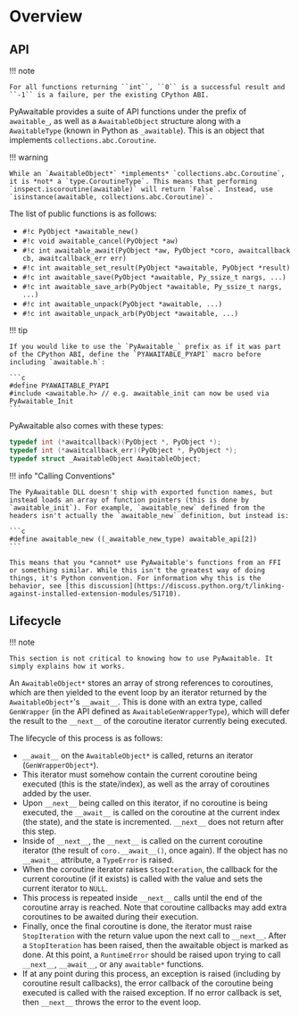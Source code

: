 # Overview

## API

!!! note

    For all functions returning ``int``, ``0`` is a successful result and ``-1`` is a failure, per the existing CPython ABI.

PyAwaitable provides a suite of API functions under the prefix of ``awaitable_``, as well as a ``AwaitableObject`` structure along with a ``AwaitableType`` (known in Python as ``_awaitable``). This is an object that implements ``collections.abc.Coroutine``.

!!! warning

    While an `AwaitableObject*` *implements* `collections.abc.Coroutine`, it is *not* a `type.CoroutineType`. This means that performing `inspect.iscoroutine(awaitable)` will return `False`. Instead, use `isinstance(awaitable, collections.abc.Coroutine)`.

The list of public functions is as follows:

- ``#!c PyObject *awaitable_new()``
- ``#!c void awaitable_cancel(PyObject *aw)``
- ``#!c int awaitable_await(PyObject *aw, PyObject *coro, awaitcallback cb, awaitcallback_err err)``
- ``#!c int awaitable_set_result(PyObject *awaitable, PyObject *result)``
- ``#!c int awaitable_save(PyObject *awaitable, Py_ssize_t nargs, ...)``
- ``#!c int awaitable_save_arb(PyObject *awaitable, Py_ssize_t nargs, ...)``
- ``#!c int awaitable_unpack(PyObject *awaitable, ...)``
- ``#!c int awaitable_unpack_arb(PyObject *awaitable, ...)``

!!! tip

    If you would like to use the `PyAwaitable_` prefix as if it was part of the CPython ABI, define the `PYAWAITABLE_PYAPI` macro before including `awaitable.h`:

    ```c
    #define PYAWAITABLE_PYAPI
    #include <awaitable.h> // e.g. awaitable_init can now be used via PyAwaitable_Init
    ```

PyAwaitable also comes with these types:

```c
typedef int (*awaitcallback)(PyObject *, PyObject *);
typedef int (*awaitcallback_err)(PyObject *, PyObject *);
typedef struct _AwaitableObject AwaitableObject;
```

!!! info "Calling Conventions"

    The PyAwaitable DLL doesn't ship with exported function names, but instead loads an array of function pointers (this is done by `awaitable_init`). For example, `awaitable_new` defined from the headers isn't actually the `awaitable_new` definition, but instead is:

    ```c
    #define awaitable_new ((_awaitable_new_type) awaitable_api[2])
    ```

    This means that you *cannot* use PyAwaitable's functions from an FFI or something similar. While this isn't the greatest way of doing things, it's Python convention. For information why this is the behavior, see [this discussion](https://discuss.python.org/t/linking-against-installed-extension-modules/51710).

## Lifecycle

!!! note

    This section is not critical to knowing how to use PyAwaitable. It simply explains how it works.

An ``AwaitableObject*`` stores an array of strong references to coroutines, which are then yielded to the event loop by an iterator returned by the ``AwaitableObject*``'s ``__await__``. This is done with an extra type, called ``GenWrapper`` (in the API defined as ``AwaitableGenWrapperType``), which will defer the result to the ``__next__`` of the coroutine iterator currently being executed.

The lifecycle of this process is as follows:

- ``__await__`` on the ``AwaitableObject*`` is called, returns an iterator (``GenWrapperObject*``).
- This iterator must somehow contain the current coroutine being executed (this is the state/index), as well as the array of coroutines added by the user. 
- Upon ``__next__`` being called on this iterator, if no coroutine is being executed, the ``__await__`` is called on the coroutine at the current index (the state), and the state is incremented. ``__next__`` does not return after this step.
- Inside of ``__next__``, the ``__next__`` is called on the current coroutine iterator (the result of ``coro.__await__()``, once again). If the object has no ``__await__`` attribute, a ``TypeError`` is raised.
- When the coroutine iterator raises ``StopIteration``, the callback for the current coroutine (if it exists) is called with the value and sets the current iterator to ``NULL``.
- This process is repeated inside ``__next__`` calls until the end of the coroutine array is reached. Note that coroutine callbacks may add extra coroutines to be awaited during their execution.
- Finally, once the final coroutine is done, the iterator must raise ``StopIteration`` with the return value upon the next call to ``__next__``. After a ``StopIteration`` has been raised, then the awaitable object is marked as done. At this point, a ``RuntimeError`` should be raised upon trying to call ``__next__``, ``__await__``, or any ``awaitable*`` functions.
- If at any point during this process, an exception is raised (including by coroutine result callbacks), the error callback of the coroutine being executed is called with the raised exception. If no error callback is set, then `__next__` throws the error to the event loop.
